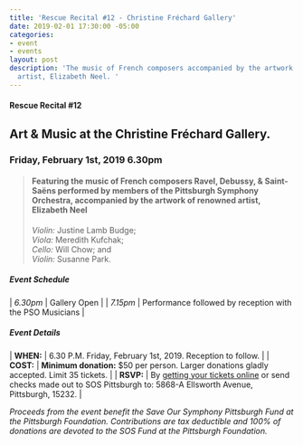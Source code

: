 ```yaml
---
title: 'Rescue Recital #12 - Christine Fréchard Gallery'
date: 2019-02-01 17:30:00 -05:00
categories:
- event
- events
layout: post
description: 'The music of French composers accompanied by the artwork of renowned
  artist, Elizabeth Neel. '
---
```


#### Rescue Recital  #12
## Art & Music at the Christine Fréchard Gallery.
### Friday, February 1st, 2019 6.30pm



> #### Featuring the music of French composers Ravel, Debussy, & Saint-Saëns performed by members of the Pittsburgh Symphony Orchestra, accompanied by the artwork of renowned artist, Elizabeth Neel  <br/>
> _Violin:_ Justine Lamb Budge; <br/>
> _Viola:_ Meredith Kufchak; <br/>
> _Cello:_ Will Chow; and <br/>
> _Violin:_ Susanne Park.

##### __Event Schedule__

| _6.30pm_  | Gallery Open |
| _7.15pm_  | Performance followed by reception with the PSO Musicians |

##### __Event Details__
 
| __WHEN:__  | 6.30 P.M. Friday, February 1st, 2019. Reception to follow.  |
| __COST:__  | __Minimum donation:__ $50 per person. Larger donations gladly accepted. Limit 35 tickets. |
| __RSVP:__  | By [getting your tickets online](https://squareup.com/store/save-our-symphony-pittsburgh) or send checks made out to SOS Pittsburgh to: 5868-A Ellsworth Avenue, Pittsburgh, 15232. |  

_Proceeds from the event benefit the Save Our Symphony Pittsburgh Fund at the Pittsburgh Foundation. Contributions are tax deductible and 100% of donations are devoted to the SOS Fund at the Pittsburgh Foundation._








